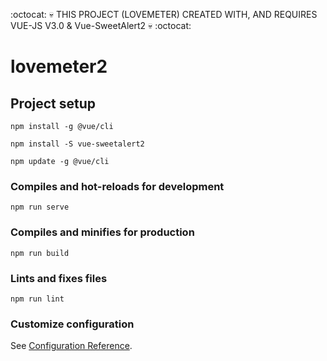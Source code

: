 :octocat: 💀 THIS PROJECT (LOVEMETER) CREATED  WITH, AND REQUIRES VUE-JS V3.0 & Vue-SweetAlert2 💀 :octocat:

# lovemeter2

## Project setup
```
npm install -g @vue/cli

npm install -S vue-sweetalert2

npm update -g @vue/cli
```

### Compiles and hot-reloads for development
```
npm run serve
```

### Compiles and minifies for production
```
npm run build
```

### Lints and fixes files
```
npm run lint
```

### Customize configuration
See [Configuration Reference](https://cli.vuejs.org/config/).
